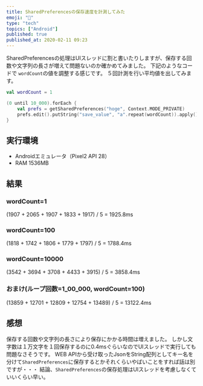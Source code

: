 ```yaml
---
title: SharedPreferencesの保存速度を計測してみた
emoji: "🤖"
type: "tech"
topics: ["Android"]
published: true
published_at: 2020-02-11 09:23
---
```


SharedPreferencesの処理はUIスレッドに割と書いたりしますが、保存する回数や文字列の長さが増えて問題ないのか確かめてみました。
下記のようなコードで `wordCount`の値を調整する感じです。
５回計測を行い平均値を出してみます。

```kotlin
val wordCount = 1

(0 until 10_000).forEach {
    val prefs = getSharedPreferences("hoge", Context.MODE_PRIVATE)
    prefs.edit().putString("save_value", "a".repeat(wordCount)).apply()
}
```
## 実行環境
- Androidエミュレータ（Pixel2 API 28）
- RAM 1536MB

## 結果
### wordCount=1
(1907 + 2065 + 1907 + 1833 + 1917) / 5 = 1925.8ms

### wordCount=100
(1818 + 1742 + 1806 + 1779 + 1797) / 5 = 1788.4ms

### wordCount=10000
(3542 + 3694 + 3708 + 4433 + 3915) / 5 = 3858.4ms

### おまけ(ループ回数=1_00_000, wordCount=100)
(13859 + 12701 + 12809 + 12754 + 13489) / 5 = 13122.4ms

## 感想
保存する回数や文字列の長さにより保存にかかる時間は増えました。
しかし文字数は１万文字を１回保存するのに0.4msぐらいなのでUIスレッドで実行しても問題なさそうです。
WEB APIから受け取ったJsonをString配列としてキー名を分けて`SharedPreferences`に保存するとかそれくらいやばいことをすれば話は別ですが・・・
結論、`SharedPreferences`の保存処理はUIスレッドを考慮しなくていいくらい早い。
